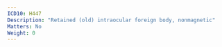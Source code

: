 ```yaml
---
ICD10: H447
Description: "Retained (old) intraocular foreign body, nonmagnetic"
Matters: No
Weight: 0
---
```


